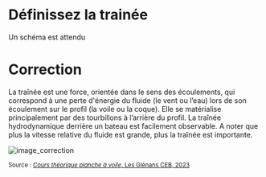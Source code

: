 ﻿# Définissez la trainée
Un schéma est attendu

# Correction

La traînée est une force, orientée dans le sens des écoulements, qui correspond à une perte d'énergie du fluide (le vent ou l’eau) lors de son écoulement sur le profil (la voile ou la coque). Elle se matérialise principalement par des tourbillons à l’arrière du profil. La traînée hydrodynamique derrière un bateau est facilement observable. A noter que plus la vitesse relative du fluide est grande, plus la traînée est importante.

![image_correction](images/ecoulements_laminaires.png)

<small>Source : [*Cours théorique planche à voile*, Les Glénans CEB, 2023](https://encadrementbenevole.glenans.asso.fr/wp-content/uploads/2023/07/Cours-theorique-PAV-Version-1.pdf) </small>